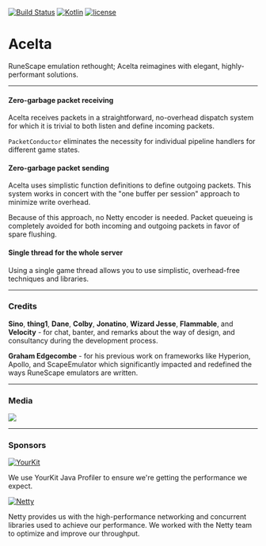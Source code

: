 [![Build Status](https://travis-ci.org/Jire/Acelta.svg?branch=master)](https://travis-ci.org/Jire/Acelta)
[![Kotlin](https://img.shields.io/badge/kotlin-1.0.2-blue.svg)](http://kotlinlang.org)
[![license](https://img.shields.io/badge/license-GPL%203.0-yellowgreen.svg)](https://github.com/Jire/Acelta/blob/master/LICENSE)

# Acelta
RuneScape emulation rethought; Acelta reimagines with elegant, highly-performant solutions.

---

#### Zero-garbage packet receiving
Acelta receives packets in a straightforward, no-overhead dispatch system for which it is trivial to both listen and
define incoming packets.

`PacketConductor` eliminates the necessity for individual pipeline handlers for different game states.

#### Zero-garbage packet sending
Acelta uses simplistic function definitions to define outgoing packets. This system works in concert with
the "one buffer per session" approach to minimize write overhead.

Because of this approach, no Netty encoder is needed. Packet queueing is completely avoided for both incoming and
outgoing packets in favor of spare flushing.

#### Single thread for the whole server
Using a single game thread allows you to use simplistic, overhead-free techniques and libraries.

---

### Credits

**Sino**, **thing1**, **Dane**, **Colby**, **Jonatino**, **Wizard Jesse**, **Flammable**, and **Velocity** - for chat, banter,
and remarks about the way of design, and consultancy during the development process.

**Graham Edgecombe** - for his previous work on frameworks like Hyperion, Apollo, and ScapeEmulator which significantly
impacted and redefined the ways RuneScape emulators are written.

---

### Media

![](http://i.imgur.com/ucWA5UC.png)

---

### Sponsors

[![YourKit](https://www.yourkit.com/images/yklogo.png)](https://www.yourkit.com/java/profiler/index.jsp)

We use YourKit Java Profiler to ensure we're getting the performance we expect.

[![Netty](http://i.imgur.com/73YTNlm.png)](http://netty.io/)

Netty provides us with the high-performance networking and concurrent libraries used to achieve our performance.
We worked with the Netty team to optimize and improve our throughput.